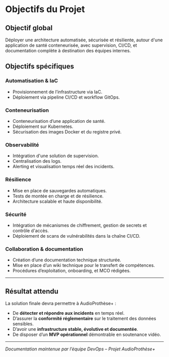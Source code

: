 # Objectifs du Projet

## Objectif global

Déployer une architecture automatisée, sécurisée et résiliente, autour d'une application de santé conteneurisée, avec supervision, CI/CD, et documentation complète à destination des équipes internes.

## Objectifs spécifiques

### Automatisation & IaC

- Provisionnement de l’infrastructure via IaC.
- Déploiement via pipeline CI/CD et workflow GitOps.

### Conteneurisation

- Conteneurisation d’une application de santé.
- Déploiement sur Kubernetes.
- Sécurisation des images Docker et du registre privé.

### Observabilité

- Intégration d'une solution de supervision.
- Centralisation des logs.
- Alerting et visualisation temps réel des incidents.

### Résilience

- Mise en place de sauvegardes automatiques.
- Tests de montée en charge et de résilience.
- Architecture scalable et haute disponibilité.

### Sécurité

- Intégration de mécanismes de chiffrement, gestion de secrets et contrôle d'accès.
- Déploiement de scans de vulnérabilités dans la chaîne CI/CD.

### Collaboration & documentation

- Création d’une documentation technique structurée.
- Mise en place d’un wiki technique pour le transfert de compétences.
- Procédures d’exploitation, onboarding, et MCO rédigées.

---

## Résultat attendu

La solution finale devra permettre à AudioProthèse+ :

- De **détecter et répondre aux incidents** en temps réel.
- D’assurer la **conformité réglementaire** sur le traitement des données sensibles.
- D’avoir une **infrastructure stable, évolutive et documentée**.
- De disposer d’un **MVP opérationnel** démontrable en soutenance vidéo.

---

*Documentation maintenue par l’équipe DevOps – Projet AudioProthèse+*